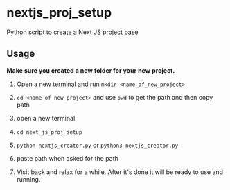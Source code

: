 # nextjs_proj_setup
 Python script to create a Next JS project base

 ## Usage

 **Make sure you created a new folder for your new project.**

 1. Open a new terminal and run `mkdir <name_of_new_project>`

 2. `cd <name_of_new_project>` and use `pwd` to get the path and then copy path

 3. open a new terminal

4. `cd next_js_proj_setup`

5. `python nextjs_creator.py` or `python3 nextjs_creator.py`

6. paste path when asked for the path

7. Visit back and relax for a while. After it's done it will be ready to use and running.



